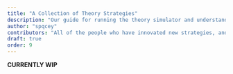 ```yaml
---
title: "A Collection of Theory Strategies"
description: "Our guide for running the theory simulator and understanding the results."
author: "spqcey"
contributors: "All of the people who have innovated new strategies, and The Amazing Community"
draft: true
order: 9
---
```


**CURRENTLY WIP**
